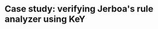 Case study: verifying Jerboa's rule analyzer using KeY
======================================================
